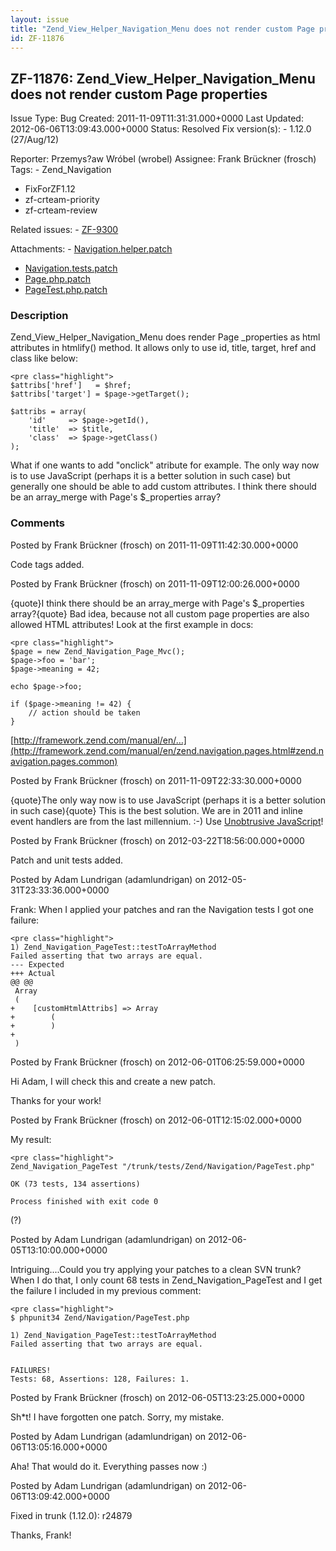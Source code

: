 ```yaml
---
layout: issue
title: "Zend_View_Helper_Navigation_Menu does not render custom Page properties"
id: ZF-11876
---
```


ZF-11876: Zend\_View\_Helper\_Navigation\_Menu does not render custom Page properties
-------------------------------------------------------------------------------------

 Issue Type: Bug Created: 2011-11-09T11:31:31.000+0000 Last Updated: 2012-06-06T13:09:43.000+0000 Status: Resolved Fix version(s): - 1.12.0 (27/Aug/12)
 
 Reporter:  Przemys?aw Wróbel (wrobel)  Assignee:  Frank Brückner (frosch)  Tags: - Zend\_Navigation
- FixForZF1.12
- zf-crteam-priority
- zf-crteam-review
 
 Related issues: - [ZF-9300](/issues/browse/ZF-9300)
 
 Attachments: - [Navigation.helper.patch](/issues/secure/attachment/14979/Navigation.helper.patch)
- [Navigation.tests.patch](/issues/secure/attachment/14980/Navigation.tests.patch)
- [Page.php.patch](/issues/secure/attachment/14978/Page.php.patch)
- [PageTest.php.patch](/issues/secure/attachment/15128/PageTest.php.patch)
 
### Description

Zend\_View\_Helper\_Navigation\_Menu does render Page \_properties as html attributes in htmlify() method. It allows only to use id, title, target, href and class like below:

 
    <pre class="highlight">
    $attribs['href']   = $href;
    $attribs['target'] = $page->getTarget();
    
    $attribs = array(
        'id'     => $page->getId(),
        'title'  => $title,
        'class'  => $page->getClass()
    );


What if one wants to add "onclick" atribute for example. The only way now is to use JavaScript (perhaps it is a better solution in such case) but generally one should be able to add custom attributes. I think there should be an array\_merge with Page's $\_properties array?

 

 

### Comments

Posted by Frank Brückner (frosch) on 2011-11-09T11:42:30.000+0000

Code tags added.

 

 

Posted by Frank Brückner (frosch) on 2011-11-09T12:00:26.000+0000

{quote}I think there should be an array\_merge with Page's $\_properties array?{quote} Bad idea, because not all custom page properties are also allowed HTML attributes! Look at the first example in docs:

 
    <pre class="highlight">
    $page = new Zend_Navigation_Page_Mvc();
    $page->foo = 'bar';
    $page->meaning = 42;
     
    echo $page->foo;
     
    if ($page->meaning != 42) {
        // action should be taken
    }


[http://framework.zend.com/manual/en/…](http://framework.zend.com/manual/en/zend.navigation.pages.html#zend.navigation.pages.common)

 

 

Posted by Frank Brückner (frosch) on 2011-11-09T22:33:30.000+0000

{quote}The only way now is to use JavaScript (perhaps it is a better solution in such case){quote} This is the best solution. We are in 2011 and inline event handlers are from the last millennium. :-) Use [Unobtrusive JavaScript](http://en.wikipedia.org/wiki/Unobtrusive_JavaScript)!

 

 

Posted by Frank Brückner (frosch) on 2012-03-22T18:56:00.000+0000

Patch and unit tests added.

 

 

Posted by Adam Lundrigan (adamlundrigan) on 2012-05-31T23:33:36.000+0000

Frank: When I applied your patches and ran the Navigation tests I got one failure:

 
    <pre class="highlight">
    1) Zend_Navigation_PageTest::testToArrayMethod
    Failed asserting that two arrays are equal.
    --- Expected
    +++ Actual
    @@ @@
     Array
     (
    +    [customHtmlAttribs] => Array
    +        (
    +        )
    +
     )


 

 

Posted by Frank Brückner (frosch) on 2012-06-01T06:25:59.000+0000

Hi Adam, I will check this and create a new patch.

Thanks for your work!

 

 

Posted by Frank Brückner (frosch) on 2012-06-01T12:15:02.000+0000

My result:

 
    <pre class="highlight">
    Zend_Navigation_PageTest "/trunk/tests/Zend/Navigation/PageTest.php"
    
    OK (73 tests, 134 assertions)
    
    Process finished with exit code 0


(?)

 

 

Posted by Adam Lundrigan (adamlundrigan) on 2012-06-05T13:10:00.000+0000

Intriguing....Could you try applying your patches to a clean SVN trunk? When I do that, I only count 68 tests in Zend\_Navigation\_PageTest and I get the failure I included in my previous comment:

 
    <pre class="highlight">
    $ phpunit34 Zend/Navigation/PageTest.php
    
    1) Zend_Navigation_PageTest::testToArrayMethod
    Failed asserting that two arrays are equal.
    
    
    FAILURES!
    Tests: 68, Assertions: 128, Failures: 1.


 

 

Posted by Frank Brückner (frosch) on 2012-06-05T13:23:25.000+0000

Sh\*t! I have forgotten one patch. Sorry, my mistake.

 

 

Posted by Adam Lundrigan (adamlundrigan) on 2012-06-06T13:05:16.000+0000

Aha! That would do it. Everything passes now :)

 

 

Posted by Adam Lundrigan (adamlundrigan) on 2012-06-06T13:09:42.000+0000

Fixed in trunk (1.12.0): r24879

Thanks, Frank!

 

 